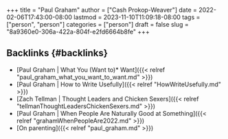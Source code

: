 +++
title = "Paul Graham"
author = ["Cash Prokop-Weaver"]
date = 2022-02-06T17:43:00-08:00
lastmod = 2023-11-10T11:09:18-08:00
tags = ["person", "person"]
categories = ["person"]
draft = false
slug = "8a9360e0-306a-422a-804f-e2fd6664b8fe"
+++

## Backlinks {#backlinks}

-   [Paul Graham | What You (Want to)\* Want]({{< relref "paul_graham_what_you_want_to_want.md" >}})
-   [Paul Graham | How to Write Usefully]({{< relref "HowWriteUsefully.md" >}})
-   [Zach Tellman | Thought Leaders and Chicken Sexers]({{< relref "tellmanThoughtLeadersChickenSexers.md" >}})
-   [Paul Graham | When People Are Naturally Good at Something]({{< relref "grahamWhenPeopleAre2022.md" >}})
-   [On parenting]({{< relref "paul_graham.md" >}})

